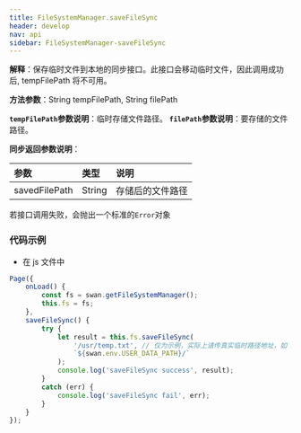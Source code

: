 ```yaml
---
title: FileSystemManager.saveFileSync
header: develop
nav: api
sidebar: FileSystemManager-saveFileSync
---
```


 
**解释**：保存临时文件到本地的同步接口。此接口会移动临时文件，因此调用成功后, tempFilePath 将不可用。

**方法参数**：String tempFilePath, String filePath

**`tempFilePath`参数说明**：临时存储文件路径。
**`filePath`参数说明**：要存储的文件路径。

**同步返回参数说明**：

|参数|类型|说明|
|:----|:----|:----|
|savedFilePath|String|存储后的文件路径|

若接口调用失败，会抛出一个标准的`Error`对象

###  代码示例 

* 在 js 文件中

```js
Page({
    onLoad() {
        const fs = swan.getFileSystemManager();
        this.fs = fs;
    },
    saveFileSync() {
        try {
            let result = this.fs.saveFileSync(
                '/usr/temp.txt', // 仅为示例，实际上请传真实临时路径地址，如 swan.downloadFile 的 tempFilePath 返回参数
                `${swan.env.USER_DATA_PATH}/`
            );
            console.log('saveFileSync success', result);
        }
        catch (err) {
            console.log('saveFileSync fail', err);
        }
    }
});
```